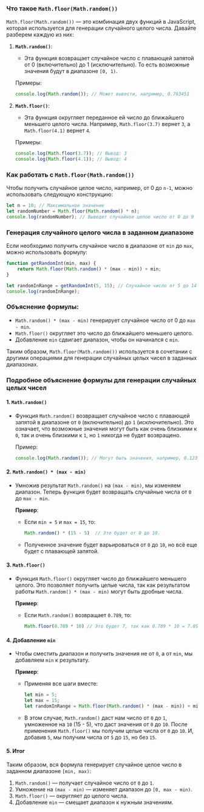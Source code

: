 ### Что такое `Math.floor(Math.random())`

`Math.floor(Math.random())` — это комбинация двух функций в JavaScript, которая используется для генерации случайного целого числа. Давайте разберем каждую из них:

1. **`Math.random()`**:
   - Эта функция возвращает случайное число с плавающей запятой от 0 (включительно) до 1 (исключительно). То есть возможные значения будут в диапазоне `[0, 1)`.

   Примеры:
   ```javascript
   console.log(Math.random()); // Может вывести, например, 0.763451
   ```

2. **`Math.floor()`**:
   - Эта функция округляет переданное ей число до ближайшего меньшего целого числа. Например, `Math.floor(3.7)` вернет `3`, а `Math.floor(4.1)` вернет `4`.

   Примеры:
   ```javascript
   console.log(Math.floor(3.7)); // Вывод: 3
   console.log(Math.floor(4.1)); // Вывод: 4
   ```

### Как работать с `Math.floor(Math.random())`

Чтобы получить случайное целое число, например, от 0 до `n-1`, можно использовать следующую конструкцию:

```javascript
let n = 10; // Максимальное значение
let randomNumber = Math.floor(Math.random() * n);
console.log(randomNumber); // Выведет случайное целое число от 0 до 9
```

### Генерация случайного целого числа в заданном диапазоне

Если необходимо получить случайное число в диапазоне от `min` до `max`, можно использовать формулу:

```javascript
function getRandomInt(min, max) {
    return Math.floor(Math.random() * (max - min)) + min;
}

let randomInRange = getRandomInt(5, 15); // Случайное число от 5 до 14
console.log(randomInRange);
```

### Объяснение формулы:
- `Math.random() * (max - min)` генерирует случайное число от 0 до `max - min`.
- `Math.floor()` округляет это число до ближайшего меньшего целого.
- Добавление `min` сдвигает диапазон, чтобы он начинался с `min`.

Таким образом, `Math.floor(Math.random())` используется в сочетании с другими операциями для генерации случайных целых чисел в заданных диапазонах.

### Подробное объяснение формулы для генерации случайных целых чисел

#### 1. `Math.random()`
- Функция `Math.random()` возвращает случайное число с плавающей запятой в диапазоне от `0` (включительно) до `1` (исключительно). Это означает, что возможные значения могут быть как очень близкими к `0`, так и очень близкими к `1`, но `1` никогда не будет возвращено.

  Пример:
  ```javascript
  console.log(Math.random()); // Могут быть значения, например, 0.123456 или 0.987654
  ```

#### 2. `Math.random() * (max - min)`
- Умножив результат `Math.random()` на `(max - min)`, мы изменяем диапазон. Теперь функция будет возвращать случайные числа от `0` до `max - min`.

  **Пример**:
  - Если `min = 5` и `max = 15`, то:
    ```javascript
    Math.random() * (15 - 5)  // Это будет от 0 до 10.
    ```
  - Полученное значение будет варьироваться от `0` до `10`, но всё еще будет с плавающей запятой.

#### 3. `Math.floor()`
- Функция `Math.floor()` округляет число до ближайшего меньшего целого. Это позволяет получить целые числа, так как результатом работы `Math.random() * (max - min)` могут быть дробные числа.

  **Пример**:
  - Если `Math.random()` возвращает `0.789`, то:
    ```javascript
    Math.floor(0.789 * 10) // Это будет 7, так как 0.789 * 10 = 7.89
    ```

#### 4. Добавление `min`
- Чтобы сместить диапазон и получить значения не от `0`, а от `min`, мы добавляем `min` к результату.

  **Пример**:
  - Применяя все шаги вместе:
    ```javascript
    let min = 5;
    let max = 15;
    let randomInRange = Math.floor(Math.random() * (max - min)) + min;
    ```
  - В этом случае, `Math.random()` даст нам число от `0` до `1`, умноженное на `10` (15 - 5), что даст значения от `0` до `10`. После применения `Math.floor()` мы получим целые числа от `0` до `10`. И, добавив `5`, мы получим числа от `5` до `15`, но без `15`.

#### 5. Итог
Таким образом, вся формула генерирует случайное целое число в заданном диапазоне `[min, max)`:

1. `Math.random()` — получает случайное число от `0` до `1`.
2. Умножение на `(max - min)` — изменяет диапазон до `[0, max - min)`.
3. `Math.floor()` — округляет до целого числа.
4. Добавление `min` — смещает диапазон к нужным значениям.
